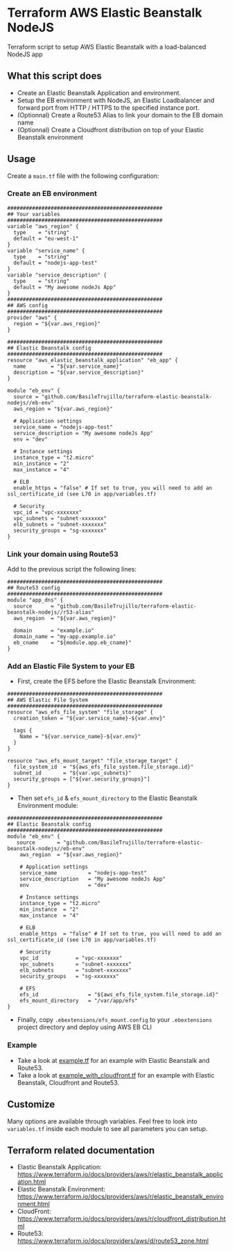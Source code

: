 # Terraform AWS Elastic Beanstalk NodeJS

Terraform script to setup AWS Elastic Beanstalk with a load-balanced NodeJS app

## What this script does

* Create an Elastic Beanstalk Application and environment.
* Setup the EB environment with NodeJS, an Elastic Loadbalancer and forward port from HTTP / HTTPS to the specified instance port.
* (Optionnal) Create a Route53 Alias to link your domain to the EB domain name
* (Optionnal) Create a Cloudfront distribution on top of your Elastic Beanstalk environment


## Usage

Create a `main.tf` file with the following configuration:

### Create an EB environment

```hcl
##################################################
## Your variables
##################################################
variable "aws_region" {
  type    = "string"
  default = "eu-west-1"
}
variable "service_name" {
  type    = "string"
  default = "nodejs-app-test"
}
variable "service_description" {
  type    = "string"
  default = "My awesome nodeJs App"
}
##################################################
## AWS config
##################################################
provider "aws" {
  region = "${var.aws_region}"
}

##################################################
## Elastic Beanstalk config
##################################################
resource "aws_elastic_beanstalk_application" "eb_app" {
  name        = "${var.service_name}"
  description = "${var.service_description}"
}

module "eb_env" {
  source = "github.com/BasileTrujillo/terraform-elastic-beanstalk-nodejs//eb-env"
  aws_region = "${var.aws_region}"

  # Application settings
  service_name = "nodejs-app-test"
  service_description = "My awesome nodeJs App"
  env = "dev"

  # Instance settings
  instance_type = "t2.micro"
  min_instance = "2"
  max_instance = "4"

  # ELB
  enable_https = "false" # If set to true, you will need to add an ssl_certificate_id (see L70 in app/variables.tf)

  # Security
  vpc_id = "vpc-xxxxxxx"
  vpc_subnets = "subnet-xxxxxxx"
  elb_subnets = "subnet-xxxxxxx"
  security_groups = "sg-xxxxxxx"
}
```

### Link your domain using Route53

Add to the previous script the following lines:

```hcl
##################################################
## Route53 config
##################################################
module "app_dns" {
  source      = "github.com/BasileTrujillo/terraform-elastic-beanstalk-nodejs//r53-alias"
  aws_region  = "${var.aws_region}"

  domain      = "example.io"
  domain_name = "my-app.example.io"
  eb_cname    = "${module.app.eb_cname}"
}
``` 

### Add an Elastic File System to your EB

* First, create the EFS before the Elastic Beanstalk Environment:
```hcl
##################################################
## AWS Elastic File System
##################################################
resource "aws_efs_file_system" "file_storage" {
  creation_token = "${var.service_name}-${var.env}"

  tags {
    Name = "${var.service_name}-${var.env}"
  }
}

resource "aws_efs_mount_target" "file_storage_target" {
  file_system_id  = "${aws_efs_file_system.file_storage.id}"
  subnet_id       = "${var.vpc_subnets}"
  security_groups = ["${var.security_groups}"]
}
```

* Then set `efs_id` & `efs_mount_directory` to the Elastic Beanstalk Environment module:
```hcl
##################################################
## Elastic Beanstalk config
##################################################
module "eb_env" {
   source       = "github.com/BasileTrujillo/terraform-elastic-beanstalk-nodejs//eb-env"
    aws_region  = "${var.aws_region}"
  
    # Application settings
    service_name          = "nodejs-app-test"
    service_description   = "My awesome nodeJs App"
    env                   = "dev"
  
    # Instance settings
    instance_type = "t2.micro"
    min_instance  = "2"
    max_instance  = "4"
  
    # ELB
    enable_https  = "false" # If set to true, you will need to add an ssl_certificate_id (see L70 in app/variables.tf)
  
    # Security
    vpc_id            = "vpc-xxxxxxx"
    vpc_subnets       = "subnet-xxxxxxx"
    elb_subnets       = "subnet-xxxxxxx"
    security_groups   = "sg-xxxxxxx"
  
    # EFS
    efs_id                = "${aws_efs_file_system.file_storage.id}"
    efs_mount_directory   = "/var/app/efs"
}
```

* Finally, copy `.ebextensions/efs_mount.config` to your `.ebextensions` project directory and deploy using AWS EB CLI

### Example

* Take a look at [example.tf](./example.tf) for an example with Elastic Beanstalk and Route53.
* Take a look at [example_with_cloudfront.tf](./example_with_cloudfront.tf) for an example with Elastic Beanstalk, Cloudfront and Route53.

## Customize

Many options are available through variables. Feel free to look into `variables.tf` inside each module to see all parameters you can setup.

## Terraform related documentation

* Elastic Beanstalk Application: https://www.terraform.io/docs/providers/aws/r/elastic_beanstalk_application.html
* Elastic Beanstalk Environment: https://www.terraform.io/docs/providers/aws/r/elastic_beanstalk_environment.html
* CloudFront: https://www.terraform.io/docs/providers/aws/r/cloudfront_distribution.html
* Route53: https://www.terraform.io/docs/providers/aws/d/route53_zone.html